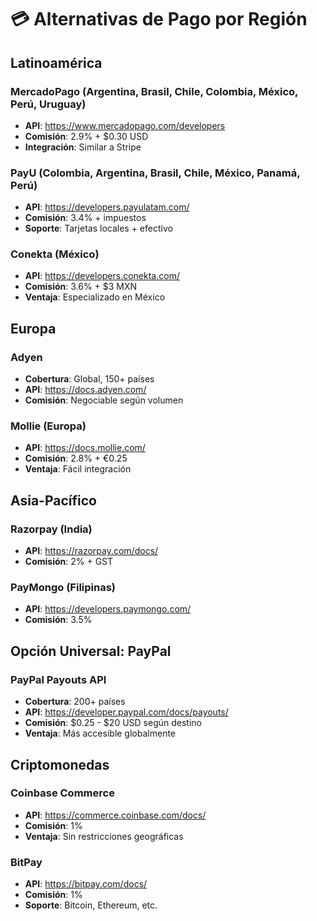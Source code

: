# 💳 Alternativas de Pago por Región

## Latinoamérica
### MercadoPago (Argentina, Brasil, Chile, Colombia, México, Perú, Uruguay)
- **API**: https://www.mercadopago.com/developers
- **Comisión**: 2.9% + $0.30 USD
- **Integración**: Similar a Stripe

### PayU (Colombia, Argentina, Brasil, Chile, México, Panamá, Perú)
- **API**: https://developers.payulatam.com/
- **Comisión**: 3.4% + impuestos
- **Soporte**: Tarjetas locales + efectivo

### Conekta (México)
- **API**: https://developers.conekta.com/
- **Comisión**: 3.6% + $3 MXN
- **Ventaja**: Especializado en México

## Europa
### Adyen
- **Cobertura**: Global, 150+ países
- **API**: https://docs.adyen.com/
- **Comisión**: Negociable según volumen

### Mollie (Europa)
- **API**: https://docs.mollie.com/
- **Comisión**: 2.8% + €0.25
- **Ventaja**: Fácil integración

## Asia-Pacífico
### Razorpay (India)
- **API**: https://razorpay.com/docs/
- **Comisión**: 2% + GST

### PayMongo (Filipinas)
- **API**: https://developers.paymongo.com/
- **Comisión**: 3.5%

## Opción Universal: PayPal
### PayPal Payouts API
- **Cobertura**: 200+ países
- **API**: https://developer.paypal.com/docs/payouts/
- **Comisión**: $0.25 - $20 USD según destino
- **Ventaja**: Más accesible globalmente

## Criptomonedas
### Coinbase Commerce
- **API**: https://commerce.coinbase.com/docs/
- **Comisión**: 1%
- **Ventaja**: Sin restricciones geográficas

### BitPay
- **API**: https://bitpay.com/docs/
- **Comisión**: 1%
- **Soporte**: Bitcoin, Ethereum, etc.